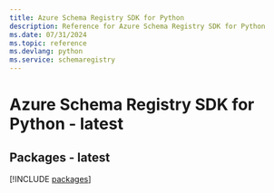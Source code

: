 ```yaml
---
title: Azure Schema Registry SDK for Python
description: Reference for Azure Schema Registry SDK for Python
ms.date: 07/31/2024
ms.topic: reference
ms.devlang: python
ms.service: schemaregistry
---
```

# Azure Schema Registry SDK for Python - latest
## Packages - latest
[!INCLUDE [packages](schema-registry-index.md)]